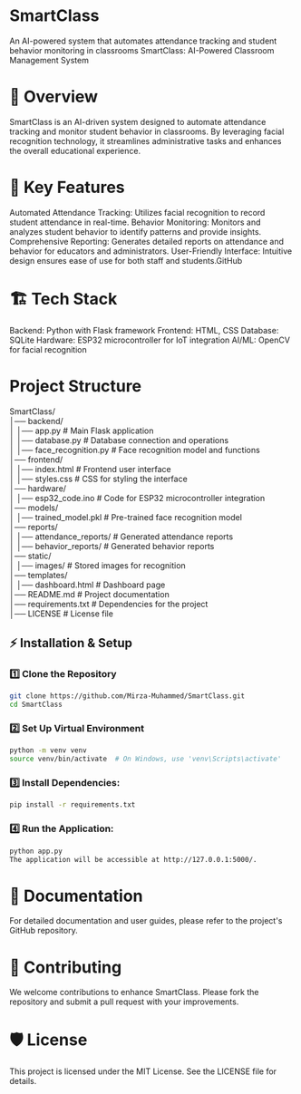 # SmartClass
An AI-powered system that automates attendance tracking and student behavior monitoring in classrooms
SmartClass: AI-Powered Classroom Management System
# 📌 Overview
SmartClass is an AI-driven system designed to automate attendance tracking and monitor student behavior in classrooms. By leveraging facial recognition technology, it streamlines administrative tasks and enhances the overall educational experience.​

# 🌟 Key Features
Automated Attendance Tracking: Utilizes facial recognition to record student attendance in real-time.​
Behavior Monitoring: Monitors and analyzes student behavior to identify patterns and provide insights.​
Comprehensive Reporting: Generates detailed reports on attendance and behavior for educators and administrators.​
User-Friendly Interface: Intuitive design ensures ease of use for both staff and students.​
GitHub
# 🏗️ Tech Stack
Backend: Python with Flask framework​
Frontend: HTML, CSS​
Database: SQLite​
Hardware: ESP32 microcontroller for IoT integration​
AI/ML: OpenCV for facial recognition​
# Project Structure 
SmartClass/  
│── backend/  
│   │── app.py                  # Main Flask application  
│   │── database.py              # Database connection and operations  
│   │── face_recognition.py      # Face recognition model and functions  
│── frontend/  
│   │── index.html               # Frontend user interface  
│   │── styles.css               # CSS for styling the interface  
│── hardware/  
│   │── esp32_code.ino           # Code for ESP32 microcontroller integration  
│── models/  
│   │── trained_model.pkl        # Pre-trained face recognition model  
│── reports/  
│   │── attendance_reports/      # Generated attendance reports  
│   │── behavior_reports/        # Generated behavior reports  
│── static/  
│   │── images/                  # Stored images for recognition  
│── templates/  
│   │── dashboard.html           # Dashboard page  
│── README.md                    # Project documentation  
│── requirements.txt              # Dependencies for the project  
│── LICENSE                       # License file
## ⚡ Installation & Setup

### 1️⃣ Clone the Repository

```sh
git clone https://github.com/Mirza-Muhammed/SmartClass.git
cd SmartClass
```

### 2️⃣ Set Up Virtual Environment 

```sh
python -m venv venv
source venv/bin/activate  # On Windows, use 'venv\Scripts\activate'
```

### 3️⃣ Install Dependencies:
```sh
pip install -r requirements.txt
```
### 4️⃣ Run the Application:
```sh
python app.py
The application will be accessible at http://127.0.0.1:5000/.
```
# 📄 Documentation
For detailed documentation and user guides, please refer to the project's GitHub repository.

# 🤝 Contributing
We welcome contributions to enhance SmartClass. Please fork the repository and submit a pull request with your improvements.

# 🛡️ License
This project is licensed under the MIT License. See the LICENSE file for details.
